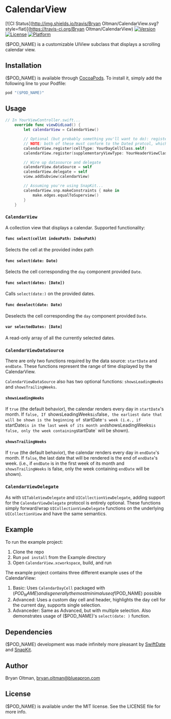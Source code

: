 # CalendarView

[![CI Status](http://img.shields.io/travis/Bryan Oltman/CalendarView.svg?style=flat)](https://travis-ci.org/Bryan Oltman/CalendarView)
[![Version](https://img.shields.io/cocoapods/v/CalendarView.svg?style=flat)](http://cocoapods.org/pods/CalendarView)
[![License](https://img.shields.io/cocoapods/l/CalendarView.svg?style=flat)](http://cocoapods.org/pods/CalendarView)
[![Platform](https://img.shields.io/cocoapods/p/CalendarView.svg?style=flat)](http://cocoapods.org/pods/CalendarView)

($POD_NAME) is a customizable UIView subclass that displays a scrolling calendar view.

## Installation

($POD_NAME) is available through [CocoaPods](http://cocoapods.org). To install
it, simply add the following line to your Podfile:

```ruby
pod "($POD_NAME)"
```

## Usage

```swift
// In YourViewController.swift...
    override func viewDidLoad() {
        let calendarView = CalendarView()

        // Optional (but probably something you'll want to do): register cell and header types
        // NOTE: both of these must conform to the Dated protcol, which mandates they have a Date? var with public get and set
        calendarView.register(cellType: YourDayCellClass.self)
        calendarView.register(supplementaryViewType: YourHeaderViewClass.self, ofKind: UICollectionElementKindSectionHeader)

        // Wire up datasource and delegate
        calendarView.dataSource = self
        calendarView.delegate = self
        view.addSubview(calendarView)

        // Assuming you're using SnapKit...
        calendarView.snp.makeConstraints { make in
            make.edges.equalToSuperview()
        }
    }
```

### `CalendarView`
A collection view that displays a calendar. Supported functionality:

#### `func select(cellAt indexPath: IndexPath)`
Selects the cell at the provided index path

#### `func select(date: Date)`
Selects the cell corresponding the `day` component provided `Date`.

#### `func select(dates: [Date])`
Calls `select(date:)` on the provided dates.

#### `func deselect(date: Date)`
Deselects the cell corresponding the `day` component provided `Date`.

#### `var selectedDates: [Date]`
A read-only array of all the currently selected dates.

### `CalendarViewDataSource`
There are only two functions required by the data source: `startDate` and `endDate`. These functions represent the range of time displayed by the CalendarView.

`CalendarViewDataSource` also has two optional functions: `showsLeadingWeeks` and `showsTrailingWeeks`.

#### `showsLeadingWeeks`
If `true` (the default behavior), the calendar renders every day in `startDate`'s month. If `false, If `showsLeadingWeeks` is `false`, the earliest date that will be shown is the beginning of `startDate`'s week (i.e., if `startDate` is in the last week of its month and `showsLeadingWeeks` is false, only the week containing `startDate` will be shown).

#### `showsTrailingWeeks`
If `true` (the default behavior), the calendar renders every day in `endDate`'s month. If `false`, the last date that will be rendered is the end of `endDate`'s week. (i.e., if `endDate` is in the first week of its month and `showsTrailingWeeks` is false, only the week containing `endDate` will be shown).

### `CalendarViewDelegate`
As with `UITableViewDelegate` and `UICollectionViewDelegate`, adding support for the `CalendarViewDelegate` protocol is entirely optional. These functions simply forward/wrap `UICollectionViewDelegate` functions on the underlying `UICollectionView` and have the same semantics.

## Example

To run the example project:
1. Clone the repo
2. Run `pod install` from the Example directory
3. Open `CalendarView.xcworkspace`, build, and run

The example project contains three different example uses of the CalendarView:
1. Basic: Uses `CalendarDayCell` packaged with ($POD_NAME) and is generally the most minimal use of ($POD_NAME) possible
2. Advanced: Uses a custom day cell and header, highlights the day cell for the current day, supports single selection.
3. Advanceder: Same as Advanced, but with multiple selection. Also demonstrates usage of ($POD_NAME)'s `select(date: )` function.

## Dependencies

($POD_NAME) development was made infinitely more pleasant by [SwiftDate](https://github.com/malcommac/SwiftDate) and [SnapKit](https://github.com/SnapKit/SnapKit).

## Author

Bryan Oltman, bryan.oltman@blueapron.com

## License

($POD_NAME) is available under the MIT license. See the LICENSE file for more info.
